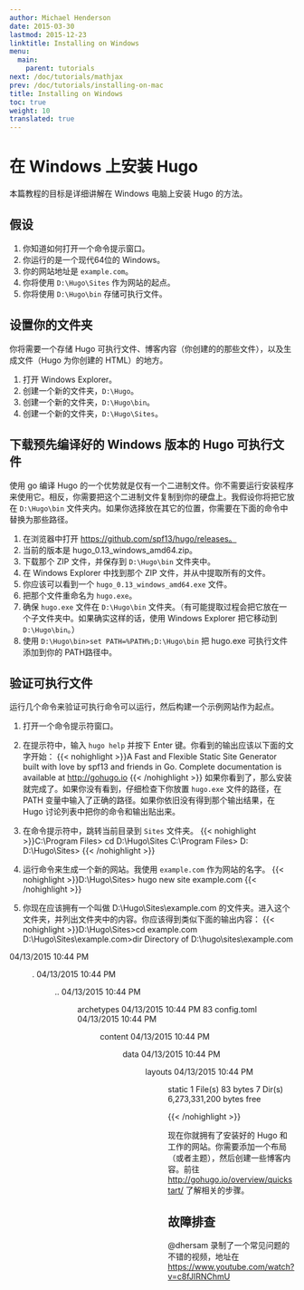 ```yaml
---
author: Michael Henderson
date: 2015-03-30
lastmod: 2015-12-23
linktitle: Installing on Windows
menu:
  main:
    parent: tutorials
next: /doc/tutorials/mathjax
prev: /doc/tutorials/installing-on-mac
title: Installing on Windows
toc: true
weight: 10
translated: true
---
```


# 在 Windows 上安装 Hugo

本篇教程的目标是详细讲解在 Windows 电脑上安装 Hugo 的方法。

## 假设

1. 你知道如何打开一个命令提示窗口。
2. 你运行的是一个现代64位的 Windows。
3. 你的网站地址是 `example.com`。
4. 你将使用 `D:\Hugo\Sites` 作为网站的起点。
5. 你将使用 `D:\Hugo\bin` 存储可执行文件。

## 设置你的文件夹

你将需要一个存储 Hugo 可执行文件、博客内容（你创建的的那些文件），以及生成文件（Hugo 为你创建的 HTML）的地方。

1. 打开 Windows Explorer。
2. 创建一个新的文件夹，`D:\Hugo`。
3. 创建一个新的文件夹，`D:\Hugo\bin`。
4. 创建一个新的文件夹，`D:\Hugo\Sites`。

## 下载预先编译好的 Windows 版本的 Hugo 可执行文件

使用 go 编译 Hugo 的一个优势就是仅有一个二进制文件。你不需要运行安装程序来使用它。相反，你需要把这个二进制文件复制到你的硬盘上。我假设你将把它放在 `D:\Hugo\bin` 文件夹内。如果你选择放在其它的位置，你需要在下面的命令中替换为那些路径。

1. 在浏览器中打开 https://github.com/spf13/hugo/releases。
2. 当前的版本是 hugo_0.13_windows_amd64.zip。
3. 下载那个 ZIP 文件，并保存到 `D:\Hugo\bin` 文件夹中。
4. 在 Windows Explorer 中找到那个 ZIP 文件，并从中提取所有的文件。
5. 你应该可以看到一个 `hugo_0.13_windows_amd64.exe` 文件。
6. 把那个文件重命名为 `hugo.exe`。
7. 确保 `hugo.exe` 文件在 `D:\Hugo\bin` 文件夹。（有可能提取过程会把它放在一个子文件夹中。如果确实这样的话，使用 Windows Explorer 把它移动到 `D:\Hugo\bin`。）
8. 使用 `D:\Hugo\bin>set PATH=%PATH%;D:\Hugo\bin` 把 hugo.exe 可执行文件添加到你的 PATH路径中。

## 验证可执行文件

运行几个命令来验证可执行命令可以运行，然后构建一个示例网站作为起点。

1. 打开一个命令提示符窗口。
2. 在提示符中，输入 `hugo help` 并按下 Enter 键。你看到的输出应该以下面的文字开始：
    {{< nohighlight >}}A Fast and Flexible Static Site Generator built with love by spf13 and friends in Go. Complete documentation is available at http://gohugo.io
{{< /nohighlight >}}
如果你看到了，那么安装就完成了。如果你没有看到，仔细检查下你放置 `hugo.exe` 文件的路径，在 PATH 变量中输入了正确的路径。如果你依旧没有得到那个输出结果，在 Hugo 讨论列表中把你的命令和输出贴出来。
3. 在命令提示符中，跳转当前目录到 `Sites` 文件夹。
    {{< nohighlight >}}C:\Program Files> cd D:\Hugo\Sites
C:\Program Files> D:
D:\Hugo\Sites>
{{< /nohighlight >}}
4. 运行命令来生成一个新的网站。我使用 `example.com` 作为网站的名字。
    {{< nohighlight >}}D:\Hugo\Sites> hugo new site example.com
{{< /nohighlight >}}

5. 你现在应该拥有一个叫做 D:\Hugo\Sites\example.com 的文件夹。进入这个文件夹，并列出文件夹中的内容。你应该得到类似下面的输出内容：
    {{< nohighlight >}}D:\Hugo\Sites>cd example.com
D:\Hugo\Sites\example.com>dir
 Directory of D:\hugo\sites\example.com

04/13/2015  10:44 PM    <DIR>          .
04/13/2015  10:44 PM    <DIR>          ..
04/13/2015  10:44 PM    <DIR>          archetypes
04/13/2015  10:44 PM                83 config.toml
04/13/2015  10:44 PM    <DIR>          content
04/13/2015  10:44 PM    <DIR>          data
04/13/2015  10:44 PM    <DIR>          layouts
04/13/2015  10:44 PM    <DIR>          static
               1 File(s)             83 bytes
               7 Dir(s)   6,273,331,200 bytes free

{{< /nohighlight >}}

现在你就拥有了安装好的 Hugo 和工作的网站。你需要添加一个布局（或者主题），然后创建一些博客内容。前往 http://gohugo.io/overview/quickstart/ 了解相关的步骤。

## 故障排查

@dhersam 录制了一个常见问题的不错的视频，地址在 https://www.youtube.com/watch?v=c8fJIRNChmU
